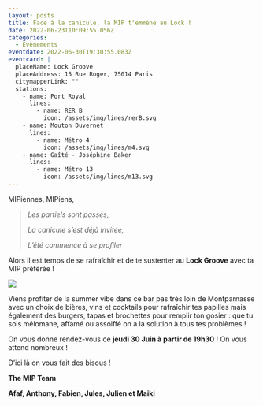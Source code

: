 ```yaml
---
layout: posts
title: Face à la canicule, la MIP t'emmène au Lock !
date: 2022-06-23T10:09:55.056Z
categories:
  - Evènements
eventdate: 2022-06-30T19:30:55.083Z
eventcard: |
  placeName: Lock Groove
  placeAddress: 15 Rue Roger, 75014 Paris
  citymapperLink: ""
  stations:
    - name: Port Royal
      lines:
        - name: RER B
          icon: /assets/img/lines/rerB.svg
    - name: Mouton Duvernet
      lines:
        - name: Métro 4
          icon: /assets/img/lines/m4.svg
    - name: Gaîté - Joséphine Baker
      lines:
        - name: Métro 13
          icon: /assets/img/lines/m13.svg
---
```

MIPiennes, MIPiens,



> *Les partiels sont passés,*
>
> *La canicule s’est déjà invitée,*
>
> *L’été commence à se profiler*



Alors il est temps de se rafraîchir et de te sustenter au **Lock Groove** avec ta MIP préférée !

![](https://sortir.telerama.fr/sites/tr_master/files/styles/m_plus_640x360/public/assets/images/place/80/91/1/originale.jpg?itok=FD9-So_f)

Viens profiter de la summer vibe dans ce bar pas très loin de Montparnasse avec un choix de bières, vins et cocktails pour rafraîchir tes papilles mais également des burgers, tapas et brochettes pour remplir ton gosier : que tu sois mélomane, affamé ou assoiffé on a la solution à tous tes problèmes !



On vous donne rendez-vous ce **jeudi 30 Juin à partir de 19h30** ! On vous attend nombreux !

D’ici là on vous fait des bisous !



**The MIP Team**

**Afaf, Anthony, Fabien, Jules, Julien et Maiki**
